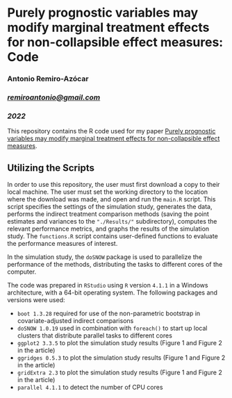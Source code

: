 # Purely prognostic variables may modify marginal treatment effects for non-collapsible effect measures: Code

### Antonio Remiro-Azócar

### *remiroantonio@gmail.com*

### *2022*

This repository contains the R code used for my paper [Purely prognostic variables may modify marginal treatment effects for non-collapsible effect measures][1]. 

## Utilizing the Scripts

In order to use this repository, the user must first download a copy to their local machine. The user must set the working directory to the location where the download was made, and open and run the `main.R` script. This script specifies the settings of the simulation study, generates the data, performs the indirect treatment comparison methods (saving the point estimates and variances to the `"./Results/"` subdirectory), computes the relevant performance metrics, and graphs the results of the simulation study. The `functions.R` script contains user-defined functions to evaluate the performance measures of interest. 

In the simulation study, the `doSNOW` package is used to parallelize the performance of the methods, distributing the tasks to different cores of the computer. 

The code was prepared in `RStudio` using `R` version `4.1.1` in a Windows architecture, with a 64-bit operating system. The following packages and versions were used:

* `boot 1.3.28` required for use of the non-parametric bootstrap in covariate-adjusted indirect comparisons 
* `doSNOW 1.0.19` used in combination with `foreach()` to start up local clusters that distribute parallel tasks to different cores
* `ggplot2 3.3.5` to plot the simulation study results (Figure 1 and Figure 2 in the article)
* `ggridges 0.5.3` to plot the simulation study results (Figure 1 and Figure 2 in the article)
* `gridExtra 2.3` to plot the simulation study results (Figure 1 and Figure 2 in the article)
* `parallel 4.1.1` to detect the number of CPU cores

[1]: https://doi.org/10.48550/arXiv.2210.01757
